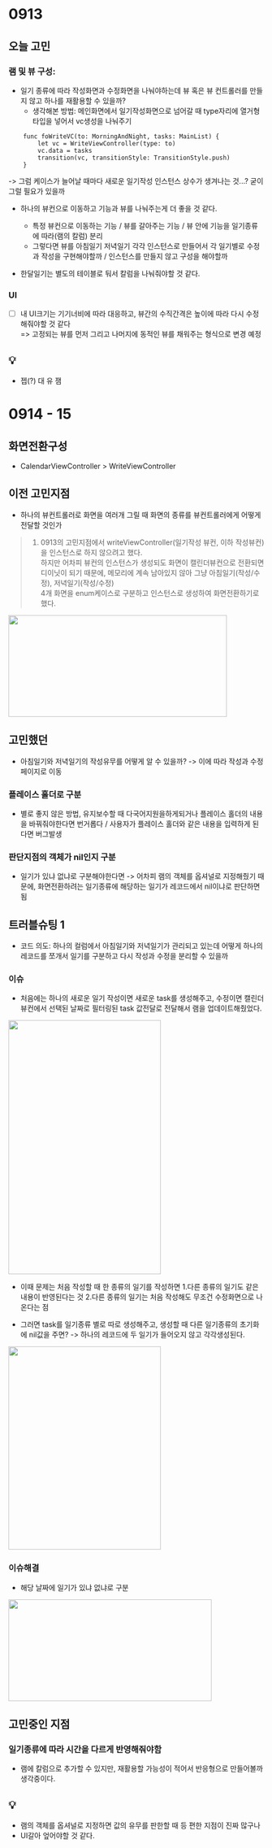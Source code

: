 # 0913
## 오늘 고민
### 램 및 뷰 구성: 
- 일기 종류에 따라 작성화면과 수정화면을 나눠야하는데 뷰 혹은 뷰 컨트롤러를 만들지 않고 하나를 재활용할 수 있을까?
  - 생각해본 방법: 메인화면에서 일기작성화면으로 넘어갈 때 type자리에 열거형 타입을 넣어서 vc생성을 나눠주기
```
    func foWriteVC(to: MorningAndNight, tasks: MainList) {
        let vc = WriteViewController(type: to)
        vc.data = tasks
        transition(vc, transitionStyle: TransitionStyle.push)
    }
```
-> 그럼 케이스가 늘어날 때마다 새로운 일기작성 인스턴스 상수가 생겨나는 것...? 굳이 그럴 필요가 있을까 
- 하나의 뷰컨으로 이동하고 기능과 뷰를 나눠주는게 더 좋을 것 같다. 
  - 특정 뷰컨으로 이동하는 기능 / 뷰를 갈아주는 기능 / 뷰 안에 기능을 일기종류에 따라(램의 칼럼) 분리
  - 그렇다면 뷰를 아침일기 저녁일기 각각 인스턴스로 만들어서 각 일기별로 수정과 작성을 구현해야할까 / 인스턴스를 만들지 않고 구성을 해야할까 

- 한달일기는 별도의 테이블로 둬서 칼럼을 나눠줘야할 것 같다.

### UI
- [ ] 내 UI크기는 기기너비에 따라 대응하고, 뷰간의 수직간격은 높이에 따라 다시 수정해줘야할 것 같다   
  => 고정되는 뷰를 먼저 그리고 나머지에 동적인 뷰를 채워주는 형식으로 변경 예정

## 💡
- 젭(?) 대 유 잼

# 0914 - 15

## 화면전환구성 
- CalendarViewController > WriteViewController

## 이전 고민지점
- 하나의 뷰컨트롤러로 화면을 여러개 그릴 때 화면의 종류를 뷰컨트롤러에게 어떻게 전달할 것인가
> 1. 0913의 고민지점에서 writeViewController(일기작성 뷰컨, 이하 작성뷰컨)을 인스턴스로 하지 않으려고 했다.  
하지만 어차피 뷰컨의 인스턴스가 생성되도 화면이 캘린더뷰컨으로 전환되면 디이닛이 되기 때문에, 메모리에 계속 남아있지 않아 그냥 아침일기(작성/수정), 저녁일기(작성/수정)  
4개 화면을 enum케이스로 구분하고 인스턴스로 생성하여 화면전환하기로 했다.
<img src="https://user-images.githubusercontent.com/101683386/190527596-bf7cebe1-c0fd-4db3-9a77-9adfa1ccf571.jpg" width="430" height="200">

## 고민했던
- 아침일기와 저녁일기의 작성유무를 어떻게 알 수 있을까? -> 이에 따라 작성과 수정페이지로 이동

### 플레이스 홀더로 구분
- 별로 좋지 않은 방법, 유지보수할 때 다국어지원을하게되거나 플레이스 홀더의 내용을 바꿔줘야한다면 번거롭다 / 사용자가 플레이스 홀더와 같은 내용을 입력하게 된다면 버그발생

### 판단지점의 객체가 nil인지 구분 
- 일기가 있냐 없냐로 구분해야한다면 -> 어차피 램의 객체를 옵셔널로 지정해줬기 때문에, 화면전환하려는 일기종류에 해당하는 일기가 레코드에서 nil이냐로 판단하면 됨

## 트러블슈팅 1
- 코드 의도: 하나의 컬럼에서 아침일기와 저녁일기가 관리되고 있는데 어떻게 하나의 레코드를 쪼개서 일기를 구분하고 다시 작성과 수정을 분리할 수 있을까
  
### 이슈 
- 처음에는 하나의 새로운 일기 작성이면 새로운 task를 생성해주고, 수정이면 캘린더 뷰컨에서 선택된 날짜로 필터링된 task 값전달로 전달해서 램을 업데이트해줬었다.

<img src="https://user-images.githubusercontent.com/101683386/190528729-e26b3a87-2d4c-46fd-8d8f-b55c68ab3005.jpg" width="300" height="500">

   - 이때 문제는 처음 작성할 때 한 종류의 일기를 작성하면 1.다른 종류의 일기도 같은 내용이 반영된다는 것 2.다른 종류의 일기는 처음 작성해도 무조건 수정화면으로 나온다는 점  

- 그러면 task를 일기종류 별로 따로 생성해주고, 생성할 때 다른 일기종류의 초기화에 nil값을 주면? -> 하나의 레코드에 두 일기가 들어오지 않고 각각생성된다. 

<img src="https://user-images.githubusercontent.com/101683386/190529338-4ba7d5a4-6f83-4de0-973a-9141754f156c.jpg" width="300" height="400">

### 이슈해결
- 해당 날짜에 일기가 있냐 없냐로 구분 

<img src="https://user-images.githubusercontent.com/101683386/190529667-8b0b90b9-d646-416d-951a-4ed06e61490c.jpg" width="400" height="200">

## 고민중인 지점
### 일기종류에 따라 시간을 다르게 반영해줘야함
- 램에 칼럼으로 추가할 수 있지만, 재활용할 가능성이 적어서 반응형으로 만들어볼까 생각중이다.

## 💡
- 램의 객체를 옵셔널로 지정하면 값의 유무를 판한할 때 등 편한 지점이 진짜 많구나
- UI갈아 엎어야할 것 같다.




